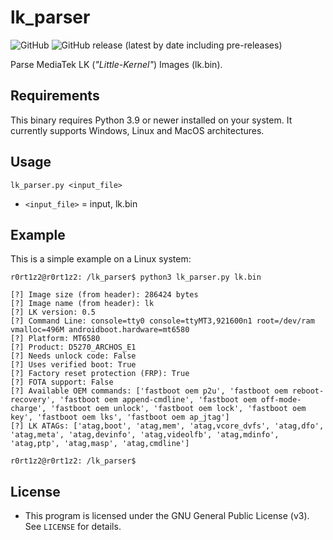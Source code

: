 # lk_parser
![GitHub](https://img.shields.io/github/license/R0rt1z2/lk_parser)
![GitHub release (latest by date including pre-releases)](https://img.shields.io/github/v/release/R0rt1z2/lk_parser?include_prereleases)

Parse MediaTek LK (_"Little-Kernel"_) Images (lk.bin).

## Requirements
This binary requires Python 3.9 or newer installed on your system. 
It currently supports Windows, Linux and MacOS architectures.

## Usage
```
lk_parser.py <input_file>
```
- `<input_file>` = input, lk.bin

## Example
This is a simple example on a Linux system: 
```
r0rt1z2@r0rt1z2: /lk_parser$ python3 lk_parser.py lk.bin

[?] Image size (from header): 286424 bytes
[?] Image name (from header): lk
[?] LK version: 0.5
[?] Command Line: console=tty0 console=ttyMT3,921600n1 root=/dev/ram vmalloc=496M androidboot.hardware=mt6580
[?] Platform: MT6580
[?] Product: D5270_ARCHOS_E1
[?] Needs unlock code: False
[?] Uses verified boot: True
[?] Factory reset protection (FRP): True
[?] FOTA support: False
[?] Available OEM commands: ['fastboot oem p2u', 'fastboot oem reboot-recovery', 'fastboot oem append-cmdline', 'fastboot oem off-mode-charge', 'fastboot oem unlock', 'fastboot oem lock', 'fastboot oem key', 'fastboot oem lks', 'fastboot oem ap_jtag']
[?] LK ATAGs: ['atag,boot', 'atag,mem', 'atag,vcore_dvfs', 'atag,dfo', 'atag,meta', 'atag,devinfo', 'atag,videolfb', 'atag,mdinfo', 'atag,ptp', 'atag,masp', 'atag,cmdline']

r0rt1z2@r0rt1z2: /lk_parser$
```

## License
* This program is licensed under the GNU General Public License (v3). See `LICENSE` for details.
